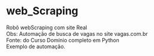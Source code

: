 # web_Scraping
Robô webScraping com site Real<br>
Obs: Automação de busca de vagas no site vagas.com.br<br>
Fonte: do Curso Domínio completo em Python<br>
Exemplo de automação.
